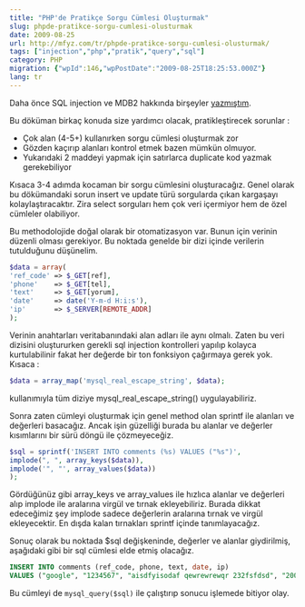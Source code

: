```yaml
---
title: "PHP'de Pratikçe Sorgu Cümlesi Oluşturmak"
slug: phpde-pratikce-sorgu-cumlesi-olusturmak
date: 2009-08-25
url: http://mfyz.com/tr/phpde-pratikce-sorgu-cumlesi-olusturmak/
tags: ["injection","php","pratik","query","sql"]
category: PHP
migration: {"wpId":146,"wpPostDate":"2009-08-25T18:25:53.000Z"}
lang: tr
---
```


Daha önce SQL injection ve MDB2 hakkında birşeyler [yazmıştım](/mdb2-kullanimi-ve-sql-injection).

Bu döküman birkaç konuda size yardımcı olacak, pratikleştirecek sorunlar :

*   Çok alan (4-5+) kullanırken sorgu cümlesi oluşturmak zor
*   Gözden kaçırıp alanları kontrol etmek bazen mümkün olmuyor.
*   Yukarıdaki 2 maddeyi yapmak için satırlarca duplicate kod yazmak gerekebiliyor

Kısaca 3-4 adımda kocaman bir sorgu cümlesini oluşturacağız. Genel olarak bu dökümandaki sorun insert ve update türü sorgularda çıkan kargaşayı kolaylaştıracaktır. Zira select sorguları hem çok veri içermiyor hem de özel cümleler olabiliyor.

Bu methodolojide doğal olarak bir otomatizasyon var. Bunun için verinin düzenli olması gerekiyor. Bu noktada genelde bir dizi içinde verilerin tutulduğunu düşünelim.

```php
$data = array(
'ref_code' => $_GET[ref],
'phone'    => $_GET[tel],
'text'     => $_GET[yorum],
'date'     => date('Y-m-d H:i:s'),
'ip'       => $_SERVER[REMOTE_ADDR]
);

```

Verinin anahtarları veritabanındaki alan adları ile aynı olmalı. Zaten bu veri dizisini oluştururken gerekli sql injection kontrolleri yapılıp kolayca kurtulabilinir fakat her değerde bir ton fonksiyon çağırmaya gerek yok. Kısaca :

```php
$data = array_map('mysql_real_escape_string', $data);
```

kullanımıyla tüm diziye mysql_real_escape_string() uygulayabiliriz.

Sonra zaten cümleyi oluşturmak için genel method olan sprintf ile alanları ve değerleri basacağız. Ancak işin güzelliği burada bu alanlar ve değerler kısımlarını bir sürü döngü ile çözmeyeceğiz.

```php
$sql = sprintf('INSERT INTO comments (%s) VALUES ("%s")',
implode(", ", array_keys($data)),
implode('", "', array_values($data))
);
```

Gördüğünüz gibi array_keys ve array_values ile hızlıca alanlar ve değerleri alıp implode ile aralarına virgül ve tırnak ekleyebiliriz. Burada dikkat edeceğimiz şey implode sadece değerlerin aralarına tırnak ve virgül ekleyecektir. En dışda kalan tırnakları sprintf içinde tanımlayacağız.

Sonuç olarak bu noktada $sql değişkeninde, değerler ve alanlar giydirilmiş, aşağıdaki gibi bir sql cümlesi elde etmiş olacağız.

```sql
INSERT INTO comments (ref_code, phone, text, date, ip)
VALUES ("google", "1234567", "aisdfyisodaf qewrewrewqr 232fsfdsd", "2009-08-25 16:08:34", "127.0.0.1")
```

Bu cümleyi de `mysql_query($sql)` ile çalıştırıp sonucu işlemede bitiyor olay.